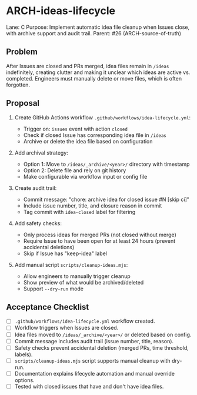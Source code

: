 # ARCH-ideas-lifecycle

Lane: C
Purpose: Implement automatic idea file cleanup when Issues close, with archive support and audit trail.
Parent: #26 (ARCH-source-of-truth)

## Problem

After Issues are closed and PRs merged, idea files remain in `/ideas` indefinitely, creating clutter and making it unclear which ideas are active vs. completed. Engineers must manually delete or move files, which is often forgotten.

## Proposal

1. Create GitHub Actions workflow `.github/workflows/idea-lifecycle.yml`:
   - Trigger on: `issues` event with action `closed`
   - Check if closed Issue has corresponding idea file in `/ideas`
   - Archive or delete the idea file based on configuration

2. Add archival strategy:
   - Option 1: Move to `/ideas/_archive/<year>/` directory with timestamp
   - Option 2: Delete file and rely on git history
   - Make configurable via workflow input or config file

3. Create audit trail:
   - Commit message: "chore: archive idea for closed issue #N [skip ci]"
   - Include issue number, title, and closure reason in commit
   - Tag commit with `idea-closed` label for filtering

4. Add safety checks:
   - Only process ideas for merged PRs (not closed without merge)
   - Require Issue to have been open for at least 24 hours (prevent accidental deletions)
   - Skip if Issue has "keep-idea" label

5. Add manual script `scripts/cleanup-ideas.mjs`:
   - Allow engineers to manually trigger cleanup
   - Show preview of what would be archived/deleted
   - Support `--dry-run` mode

## Acceptance Checklist

- [ ] `.github/workflows/idea-lifecycle.yml` workflow created.
- [ ] Workflow triggers when Issues are closed.
- [ ] Idea files moved to `/ideas/_archive/<year>/` or deleted based on config.
- [ ] Commit message includes audit trail (issue number, title, reason).
- [ ] Safety checks prevent accidental deletion (merged PRs, time threshold, labels).
- [ ] `scripts/cleanup-ideas.mjs` script supports manual cleanup with dry-run.
- [ ] Documentation explains lifecycle automation and manual override options.
- [ ] Tested with closed issues that have and don't have idea files.
